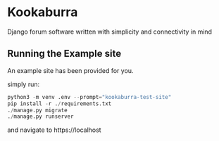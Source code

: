 # Kookaburra
Django forum software written with simplicity and connectivity in mind 


## Running the Example site 

An example site has been provided for you.

simply run:
```py
python3 -m venv .env --prompt="kookaburra-test-site"
pip install -r ./requirements.txt
./manage.py migrate
./manage.py runserver
```
and navigate to https://localhost



